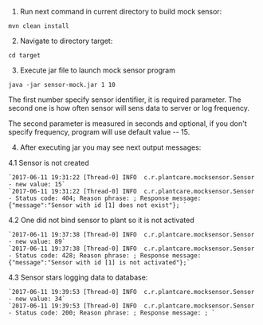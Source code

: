1. Run next command in current directory to build mock sensor: 

 `mvn clean install`

2.  Navigate to directory target:

`cd target`

3. Execute jar file to launch mock sensor program
 
`java -jar sensor-mock.jar 1 10`
 
The first number specify sensor identifier, it is required parameter. The second one is how often sensor will sens data to server or log frequency.

The second parameter is measured in seconds and optional, if you don't specify frequency, program will use default value -- 15.
 
  
4. After executing jar you may see next output messages:
  
  4.1 Sensor is not created 
  
    `2017-06-11 19:31:22 [Thread-0] INFO  c.r.plantcare.mocksensor.Sensor - new value: 15`
    `2017-06-11 19:31:22 [Thread-0] INFO  c.r.plantcare.mocksensor.Sensor - Status code: 404; Reason phrase: ; Response message: {"message":"Sensor with id [1] does not exist"}; `
  
  4.2 One did not bind sensor to plant so it is not activated
  
    `2017-06-11 19:37:38 [Thread-0] INFO  c.r.plantcare.mocksensor.Sensor - new value: 89`
    `2017-06-11 19:37:38 [Thread-0] INFO  c.r.plantcare.mocksensor.Sensor - Status code: 428; Reason phrase: ; Response message: {"message":"Sensor with id [1] is not activated"};`
   
  4.3 Sensor stars logging data to database:
  
    `2017-06-11 19:39:53 [Thread-0] INFO  c.r.plantcare.mocksensor.Sensor - new value: 34`
    `2017-06-11 19:39:53 [Thread-0] INFO  c.r.plantcare.mocksensor.Sensor - Status code: 200; Reason phrase: ; Response message: ; `
    
    
